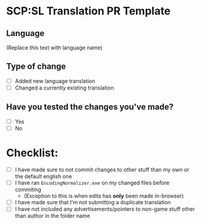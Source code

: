 # SCP:SL Translation PR Template

## Language
(Replace this text with language name)

## Type of change
- [ ] Added new language translation
- [ ] Changed a currently existing translation

## Have you tested the changes you've made?
- [ ] Yes
- [ ] No

# Checklist:
- [ ] I have made sure to not commit changes to other stuff than my own or the default english one
- [ ] I have ran `EncodingNormalizer.exe` on my changed files before commiting 
   -  (Exception to this is when edits has __only__ been made in-browser)
- [ ] I have made sure that I'm not submitting a duplicate translation 
- [ ] I have not included any advertisements/pointers to non-game stuff other than author in the folder name
